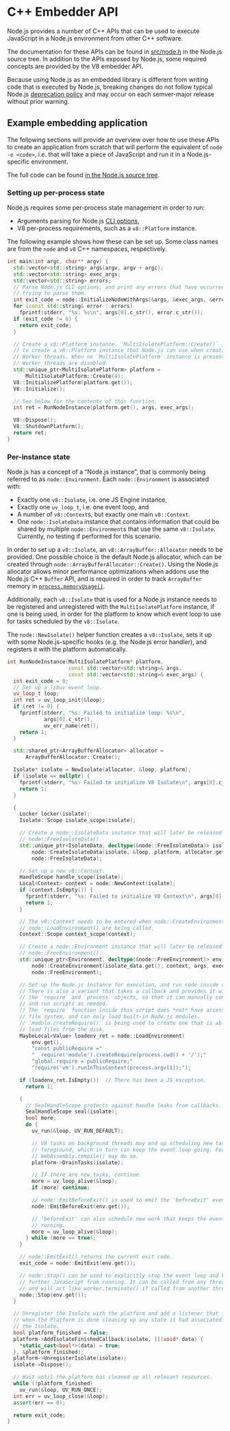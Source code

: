 # C++ Embedder API

<!--introduced_in=REPLACEME-->

Node.js provides a number of C++ APIs that can be used to execute JavaScript
in a Node.js environment from other C++ software.

The documentation for these APIs can be found in [src/node.h][] in the Node.js
source tree. In addition to the APIs exposed by Node.js, some required concepts
are provided by the V8 embedder API.

Because using Node.js as an embedded library is different from writing code
that is executed by Node.js, breaking changes do not follow typical Node.js
[deprecation policy][] and may occur on each semver-major release without prior
warning.

## Example embedding application

The following sections will provide an overview over how to use these APIs
to create an application from scratch that will perform the equivalent of
`node -e <code>`, i.e. that will take a piece of JavaScript and run it in
a Node.js-specific environment.

The full code can be found [in the Node.js source tree][embedtest.cc].

### Setting up per-process state

Node.js requires some per-process state management in order to run:

* Arguments parsing for Node.js [CLI options][],
* V8 per-process requirements, such as a `v8::Platform` instance.

The following example shows how these can be set up. Some class names are from
the `node` and `v8` C++ namespaces, respectively.

```c++
int main(int argc, char** argv) {
  std::vector<std::string> args(argv, argv + argc);
  std::vector<std::string> exec_args;
  std::vector<std::string> errors;
  // Parse Node.js CLI options, and print any errors that have occurred while
  // trying to parse them.
  int exit_code = node::InitializeNodeWithArgs(&args, &exec_args, &errors);
  for (const std::string& error : errors)
    fprintf(stderr, "%s: %s\n", args[0].c_str(), error.c_str());
  if (exit_code != 0) {
    return exit_code;
  }

  // Create a v8::Platform instance. `MultiIsolatePlatform::Create()` is a way
  // to create a v8::Platform instance that Node.js can use when creating
  // Worker threads. When no `MultiIsolatePlatform` instance is present,
  // Worker threads are disabled.
  std::unique_ptr<MultiIsolatePlatform> platform =
      MultiIsolatePlatform::Create(4);
  V8::InitializePlatform(platform.get());
  V8::Initialize();

  // See below for the contents of this function.
  int ret = RunNodeInstance(platform.get(), args, exec_args);

  V8::Dispose();
  V8::ShutdownPlatform();
  return ret;
}
```

### Per-instance state

Node.js has a concept of a “Node.js instance”, that is commonly being referred
to as `node::Environment`. Each `node::Environment` is associated with:

* Exactly one `v8::Isolate`, i.e. one JS Engine instance,
* Exactly one `uv_loop_t`, i.e. one event loop, and
* A number of `v8::Context`s, but exactly one main `v8::Context`.
* One `node::IsolateData` instance that contains information that could be
  shared by multiple `node::Environment`s that use the same `v8::Isolate`.
  Currently, no testing if performed for this scenario.

In order to set up a `v8::Isolate`, an `v8::ArrayBuffer::Allocator` needs
to be provided. One possible choice is the default Node.js allocator, which
can be created through `node::ArrayBufferAllocator::Create()`. Using the Node.js
allocator allows minor performance optimizations when addons use the Node.js
C++ `Buffer` API, and is required in order to track `ArrayBuffer` memory in
[`process.memoryUsage()`][].

Additionally, each `v8::Isolate` that is used for a Node.js instance needs to
be registered and unregistered with the `MultiIsolatePlatform` instance, if one
is being used, in order for the platform to know which event loop to use
for tasks scheduled by the `v8::Isolate`.

The `node::NewIsolate()` helper function creates a `v8::Isolate`,
sets it up with some Node.js-specific hooks (e.g. the Node.js error handler),
and registers it with the platform automatically.

```c++
int RunNodeInstance(MultiIsolatePlatform* platform,
                    const std::vector<std::string>& args,
                    const std::vector<std::string>& exec_args) {
  int exit_code = 0;
  // Set up a libuv event loop.
  uv_loop_t loop;
  int ret = uv_loop_init(&loop);
  if (ret != 0) {
    fprintf(stderr, "%s: Failed to initialize loop: %s\n",
            args[0].c_str(),
            uv_err_name(ret));
    return 1;
  }

  std::shared_ptr<ArrayBufferAllocator> allocator =
      ArrayBufferAllocator::Create();

  Isolate* isolate = NewIsolate(allocator, &loop, platform);
  if (isolate == nullptr) {
    fprintf(stderr, "%s: Failed to initialize V8 Isolate\n", args[0].c_str());
    return 1;
  }

  {
    Locker locker(isolate);
    Isolate::Scope isolate_scope(isolate);

    // Create a node::IsolateData instance that will later be released using
    // node::FreeIsolateData().
    std::unique_ptr<IsolateData, decltype(&node::FreeIsolateData)> isolate_data(
        node::CreateIsolateData(isolate, &loop, platform, allocator.get()),
        node::FreeIsolateData);

    // Set up a new v8::Context.
    HandleScope handle_scope(isolate);
    Local<Context> context = node::NewContext(isolate);
    if (context.IsEmpty()) {
      fprintf(stderr, "%s: Failed to initialize V8 Context\n", args[0].c_str());
      return 1;
    }

    // The v8::Context needs to be entered when node::CreateEnvironment() and
    // node::LoadEnvironment() are being called.
    Context::Scope context_scope(context);

    // Create a node::Environment instance that will later be released using
    // node::FreeEnvironment().
    std::unique_ptr<Environment, decltype(&node::FreeEnvironment)> env(
        node::CreateEnvironment(isolate_data.get(), context, args, exec_args),
        node::FreeEnvironment);

    // Set up the Node.js instance for execution, and run code inside of it.
    // There is also a variant that takes a callback and provides it with
    // the `require` and `process` objects, so that it can manually compile
    // and run scripts as needed.
    // The `require` function inside this script does *not* have access to the
    // file system, and can only load built-in Node.js modules.
    // `module.createRequire()` is being used to create one that is able to
    // load files from the disk.
    MaybeLocal<Value> loadenv_ret = node::LoadEnvironment(
        env.get(),
        "const publicRequire ="
        "  require('module').createRequire(process.cwd() + '/');"
        "global.require = publicRequire;"
        "require('vm').runInThisContext(process.argv[1]);");

    if (loadenv_ret.IsEmpty())  // There has been a JS exception.
      return 1;

    {
      // SealHandleScope protects against handle leaks from callbacks.
      SealHandleScope seal(isolate);
      bool more;
      do {
        uv_run(&loop, UV_RUN_DEFAULT);

        // V8 tasks on background threads may end up scheduling new tasks in the
        // foreground, which in turn can keep the event loop going. For example,
        // WebAssembly.compile() may do so.
        platform->DrainTasks(isolate);

        // If there are new tasks, continue.
        more = uv_loop_alive(&loop);
        if (more) continue;

        // node::EmitBeforeExit() is used to emit the 'beforeExit' event.
        node::EmitBeforeExit(env.get());

        // 'beforeExit' can also schedule new work that keeps the event loop
        // running.
        more = uv_loop_alive(&loop);
      } while (more == true);
    }

    // node::EmitExit() returns the current exit code.
    exit_code = node::EmitExit(env.get());

    // node::Stop() can be used to explicitly stop the event loop and keep
    // further JavaScript from running. It can be called from any thread,
    // and will act like worker.terminate() if called from another thread.
    node::Stop(env.get());
  }

  // Unregister the Isolate with the platform and add a listener that is called
  // when the Platform is done cleaning up any state it had associated with
  // the Isolate.
  bool platform_finished = false;
  platform->AddIsolateFinishedCallback(isolate, [](void* data) {
    *static_cast<bool*>(data) = true;
  }, &platform_finished);
  platform->UnregisterIsolate(isolate);
  isolate->Dispose();

  // Wait until the platform has cleaned up all relevant resources.
  while (!platform_finished)
    uv_run(&loop, UV_RUN_ONCE);
  int err = uv_loop_close(&loop);
  assert(err == 0);

  return exit_code;
}
```

[`process.memoryUsage()`]: process.html#process_process_memoryusage
[CLI options]: cli.html
[deprecation policy]: deprecations.html
[embedtest.cc]: https://github.com/nodejs/node/blob/master/test/embedding/embedtest.cc
[src/node.h]: https://github.com/nodejs/node/blob/master/src/node.h
